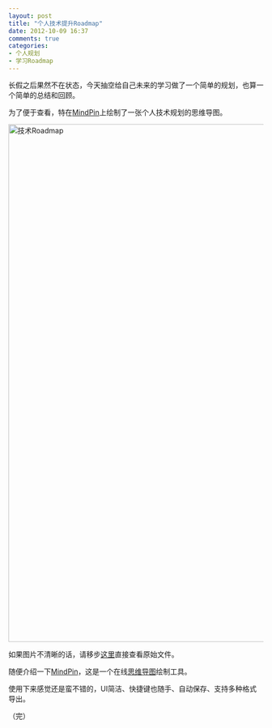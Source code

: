 ```yaml
---
layout: post
title: "个人技术提升Roadmap"
date: 2012-10-09 16:37
comments: true
categories: 
- 个人规划
- 学习Roadmap
---
```


长假之后果然不在状态，今天抽空给自己未来的学习做了一个简单的规划，也算一个简单的总结和回顾。

为了便于查看，特在[MindPin](http://tu.mindpin.com/)上绘制了一张个人技术规划的思维导图。

<a href="http://www.flickr.com/photos/shanewfx/8070062706/" title="Flickr 上 shanewfx 的 技术Roadmap"><img src="http://farm9.staticflickr.com/8459/8070062706_8221e32965_b.jpg" width="792" height="1024" alt="技术Roadmap"></a>

如果图片不清晰的话，请移步[这里](http://tu.mindpin.com/mindmaps/54700)直接查看原始文件。

<!--more-->

随便介绍一下[MindPin](http://tu.mindpin.com/)，这是一个在线[思维导图](http://zh.wikipedia.org/zh-cn/%E5%BF%83%E6%99%BA%E5%9B%BE)绘制工具。

使用下来感觉还是蛮不错的，UI简洁、快捷键也随手、自动保存、支持多种格式导出。

（完）
